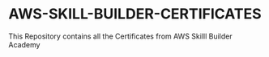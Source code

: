 # AWS-SKILL-BUILDER-CERTIFICATES

This Repository contains all the Certificates from AWS Skilll Builder Academy 
